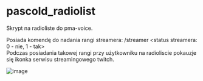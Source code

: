 # pascold_radiolist

Skrypt na radioliste do pma-voice.

Posiada komendę do nadania rangi streamera: /streamer <id> <status streamera: 0 - nie, 1 - tak>   
Podczas posiadania takowej rangi przy użytkowniku na radioliscie pokauzje się ikonka serwisu streamingowego twitch.

![image](https://github.com/Pascold/pascold_radiolist/assets/103317571/d7eb0998-7fdc-4c4f-8a48-6c34cde97154)
